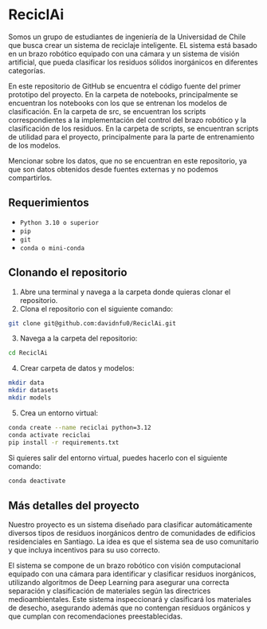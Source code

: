 # ReciclAi
Somos un grupo de estudiantes de ingeniería de la Universidad de Chile que busca crear un sistema de reciclaje inteligente. EL sistema está basado en un brazo robótico equipado con una cámara y un sistema de visión artificial, que pueda clasificar los residuos sólidos inorgánicos en diferentes categorías. 

En este repositorio de GitHub se encuentra el código fuente del primer prototipo del proyecto. En la carpeta de notebooks, principalmente se encuentran los notebooks con los que se entrenan los modelos de clasificación. En la carpeta de src, se encuentran los scripts correspondientes a la implementación del control del brazo robótico y la clasificación de los residuos. En la carpeta de scripts, se encuentran scripts de utilidad para el proyecto, principalmente para la parte de entrenamiento de los modelos.

Mencionar sobre los datos, que no se encuentran en este repositorio, ya que son datos obtenidos desde fuentes externas y no podemos compartirlos.

## Requerimientos
- `Python 3.10 o superior`
- `pip`
- `git`
- `conda o mini-conda`

## Clonando el repositorio
1. Abre una terminal y navega a la carpeta donde quieras clonar el repositorio.
2. Clona el repositorio con el siguiente comando:
```bash
git clone git@github.com:davidnfu0/ReciclAi.git
```
3. Navega a la carpeta del repositorio:
```bash
cd ReciclAi
```
4. Crear carpeta de datos y modelos:
```bash
mkdir data
mkdir datasets
mkdir models
```
5. Crea un entorno virtual:
```bash
conda create --name reciclai python=3.12
conda activate reciclai
pip install -r requirements.txt
```
Si quieres salir del entorno virtual, puedes hacerlo con el siguiente comando:
```bash
conda deactivate
```

## Más detalles del proyecto
Nuestro proyecto es un sistema diseñado para clasificar automáticamente diversos tipos de residuos inorgánicos dentro de comunidades de edificios residenciales en Santiago. La idea es que el sistema sea de uso comunitario y que incluya incentivos para su uso correcto.

El sistema se compone de un brazo robótico con visión computacional equipado con una cámara para identificar y clasificar residuos inorgánicos, utilizando algoritmos de Deep Learning para asegurar una correcta separación y clasificación de materiales según las directrices medioambientales. Este sistema inspeccionará y clasificará los materiales de desecho, asegurando además que no contengan residuos orgánicos y que cumplan con recomendaciones preestablecidas.
